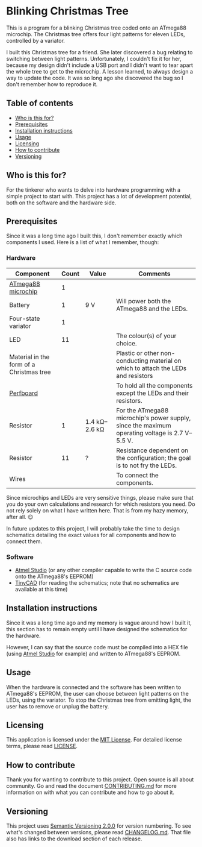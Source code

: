 # Blinking Christmas Tree
This is a program for a blinking Christmas tree coded onto an ATmega88 microchip. The Christmas tree offers four light patterns for eleven LEDs, controlled by a variator.

I built this Christmas tree for a friend. She later discovered a bug relating to switching between light patterns. Unfortunately, I couldn't fix it for her, because my design didn't include a USB port and I didn't want to tear apart the whole tree to get to the microchip. A lesson learned, to always design a way to update the code. It was so long ago she discovered the bug so I don't remember how to reproduce it.

## Table of contents
* [Who is this for?](#who-is-this-for)
* [Prerequisites](#prerequisites)
* [Installation instructions](#installation-instructions)
* [Usage](#usage)
* [Licensing](#licensing)
* [How to contribute](#how-to-contribute)
* [Versioning](#versioning)

## Who is this for?
For the tinkerer who wants to delve into hardware programming with a simple project to start with. This project has a lot of development potential, both on the software and the hardware side.

## Prerequisites
Since it was a long time ago I built this, I don't remember exactly which components I used. Here is a list of what I remember, though:

### Hardware
| Component | Count | Value | Comments
| --- | --- | --- | ---
| [ATmega88 microchip][1] | 1
| Battery | 1 | 9&nbsp;V | Will power both the ATmega88 and the LEDs.
Four-state variator | 1
| LED | 11 | | The colour(s) of your choice.
| Material in the form of a Christmas tree | | | Plastic or other non-conducting material on which to attach the LEDs and resistors
| [Perfboard][7] | | | To hold all the components except the LEDs and their resistors.
| Resistor | 1 | 1.4&nbsp;kΩ&ndash;2.6&nbsp;kΩ | For the ATmega88 microchip's power supply, since the maximum operating voltage is 2.7&nbsp;V&ndash;5.5&nbsp;V.
| Resistor | 11 | ? | Resistance dependent on the configuration; the goal is to not fry the LEDs.
| Wires | | | To connect the components.

Since microchips and LEDs are very sensitive things, please make sure that you do your own calculations and research for which resistors you need. Do not rely solely on what I have written here. That is from my hazy memory, after all. :wink:

In future updates to this project, I will probably take the time to design schematics detailing the exact values for all components and how to connect them.

### Software
* [Atmel Studio][5] (or any other compiler capable to write the C source code onto the ATmega88's EEPROM)
* [TinyCAD][6] (for reading the schematics; note that no schematics are available at this time)

## Installation instructions
Since it was a long time ago and my memory is vague around how I built it, this section has to remain empty until I have designed the schematics for the hardware.

However, I can say that the source code must be compiled into a HEX file (using [Atmel Studio][5] for example) and written to ATmega88's EEPROM.

## Usage
When the hardware is connected and the software has been written to ATmega88's EEPROM, the user can choose between light patterns on the LEDs, using the variator. To stop the Christmas tree from emitting light, the user has to remove or unplug the battery.

## Licensing
This application is licensed under the [MIT License][2]. For detailed license terms, please read [LICENSE][8].

## How to contribute
Thank you for wanting to contribute to this project. Open source is all about community. Go and read the document [CONTRIBUTING.md][9] for more information on with what you can contribute and how to go about it.

## Versioning
This project uses [Semantic Versioning 2.0.0][3] for version numbering. To see what's changed between versions, please read [CHANGELOG.md][10]. That file also has links to the download section of each release.


[1]: http://www.microchip.com/wwwproducts/en/ATmega88
[2]: https://opensource.org/licenses/MIT
[3]: https://semver.org/
[5]: https://www.microchip.com/mplab/avr-support/atmel-studio-7
[6]: https://sourceforge.net/projects/tinycad/
[7]: https://en.wikipedia.org/wiki/Perfboard
[8]: LICENSE
[9]: CONTRIBUTING.md
[10]: CHANGELOG.md
